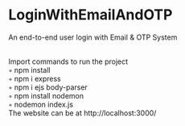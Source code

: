 # LoginWithEmailAndOTP <br />
An end-to-end user login with Email & OTP System <br /> <br />

Import commands to run the project <br />
◦ npm install <br />
◦ npm i express <br />
◦ npm i ejs body-parser <br />
◦ npm install nodemon <br />
◦ nodemon index.js <br />
The website can be at http://localhost:3000/
